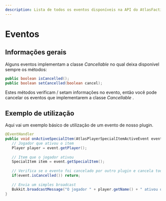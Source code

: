 ```yaml
---
description: Lista de todos os eventos disponíveis na API do AtlasFactionsV2.
---
```


# Eventos

## Informações gerais

Alguns eventos implementam a classe _Cancellable_ no qual deixa disponível sempre os métodos:

```java
public boolean isCancelled();
public boolean setCancelled(boolean cancel);
```

Estes métodos verificam / setam informações no evento, então você pode cancelar os eventos que implementarem a classe _Cancellable_ .

## Exemplo de utilização

Aqui vai um exemplo básico de utilização de um evento de nosso plugin.

```java
@EventHandler
public void onActiveSpecialItem(AtlasPlayerSpecialItemActiveEvent event) {
   // Jogador que ativou o item
   Player player = event.getPlayer(); 
   
   // Item que o jogador ativou
   SpecialItem item = event.getSpecialItem();
   
   // Verifica se o evento foi cancelado por outro plugin e cancela todo o resto do código abaixo.
   if(event.isCancelled()) return;
   
   // Envia um simples broadcast
   Bukkit.broadcastMessage("O jogador " + player.getName() + " ativou o item " + item.getItem().getItemMeta().getDisplayName());
}
```
